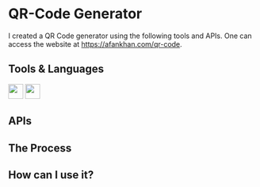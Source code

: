 # QR-Code Generator

I created a QR Code generator using the following tools and APIs. One can access the website at https://afankhan.com/qr-code.

## Tools & Languages

<p display = "flex">

<img src="https://raw.githubusercontent.com/rahulbanerjee26/githubAboutMeGenerator/main/icons/html.svg" width= "30" height= "30px">

<img src="https://raw.githubusercontent.com/rahulbanerjee26/githubAboutMeGenerator/main/icons/css.svg" width= "30" height= "30px">

</p>

## APIs

## The Process

## How can I use it?
